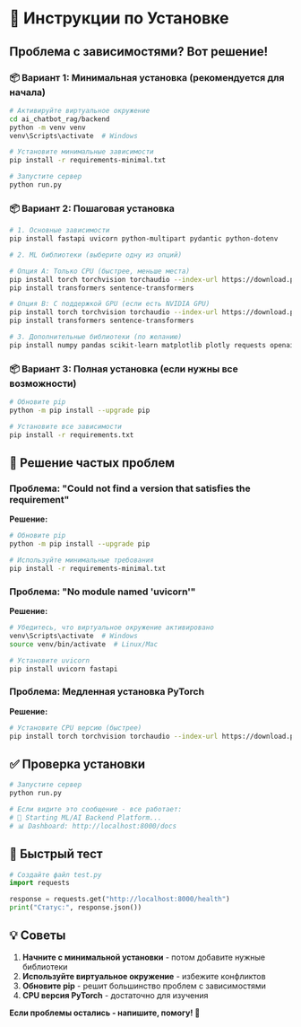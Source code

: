# 🚀 Инструкции по Установке

## Проблема с зависимостями? Вот решение!

### 📦 Вариант 1: Минимальная установка (рекомендуется для начала)

```bash
# Активируйте виртуальное окружение
cd ai_chatbot_rag/backend
python -m venv venv
venv\Scripts\activate  # Windows

# Установите минимальные зависимости
pip install -r requirements-minimal.txt

# Запустите сервер
python run.py
```

### 📦 Вариант 2: Пошаговая установка

```bash
# 1. Основные зависимости
pip install fastapi uvicorn python-multipart pydantic python-dotenv

# 2. ML библиотеки (выберите одну из опций)

# Опция A: Только CPU (быстрее, меньше места)
pip install torch torchvision torchaudio --index-url https://download.pytorch.org/whl/cpu
pip install transformers sentence-transformers

# Опция B: С поддержкой GPU (если есть NVIDIA GPU)
pip install torch torchvision torchaudio --index-url https://download.pytorch.org/whl/cu118
pip install transformers sentence-transformers

# 3. Дополнительные библиотеки (по желанию)
pip install numpy pandas scikit-learn matplotlib plotly requests openai
```

### 📦 Вариант 3: Полная установка (если нужны все возможности)

```bash
# Обновите pip
python -m pip install --upgrade pip

# Установите все зависимости
pip install -r requirements.txt
```

## 🔧 Решение частых проблем

### Проблема: "Could not find a version that satisfies the requirement"

**Решение:**
```bash
# Обновите pip
python -m pip install --upgrade pip

# Используйте минимальные требования
pip install -r requirements-minimal.txt
```

### Проблема: "No module named 'uvicorn'"

**Решение:**
```bash
# Убедитесь, что виртуальное окружение активировано
venv\Scripts\activate  # Windows
source venv/bin/activate  # Linux/Mac

# Установите uvicorn
pip install uvicorn fastapi
```

### Проблема: Медленная установка PyTorch

**Решение:**
```bash
# Установите CPU версию (быстрее)
pip install torch torchvision torchaudio --index-url https://download.pytorch.org/whl/cpu
```

## ✅ Проверка установки

```bash
# Запустите сервер
python run.py

# Если видите это сообщение - все работает:
# 🚀 Starting ML/AI Backend Platform...
# 📊 Dashboard: http://localhost:8000/docs
```

## 🎯 Быстрый тест

```python
# Создайте файл test.py
import requests

response = requests.get("http://localhost:8000/health")
print("Статус:", response.json())
```

## 💡 Советы

1. **Начните с минимальной установки** - потом добавите нужные библиотеки
2. **Используйте виртуальное окружение** - избежите конфликтов
3. **Обновите pip** - решит большинство проблем с зависимостями
4. **CPU версия PyTorch** - достаточно для изучения

**Если проблемы остались - напишите, помогу! 🤝**